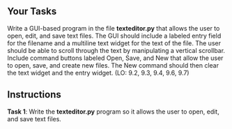 <!-- manual -->

## Your Tasks

Write a GUI-based program in the file **texteditor.py** that allows the user to open, edit, and save text files. The GUI should include a labeled entry field for the filename and a multiline text widget for the text of the file. The user should be able to scroll through the text by manipulating a vertical scrollbar. Include command buttons labeled Open, Save, and New that allow the user to open, save, and create new files. The New command should then clear the text widget and the entry widget. (LO: 9.2, 9.3, 9.4, 9.6, 9.7)

## Instructions

**Task 1**: Write the **texteditor.py** program so it allows the user to open, edit, and save text files.